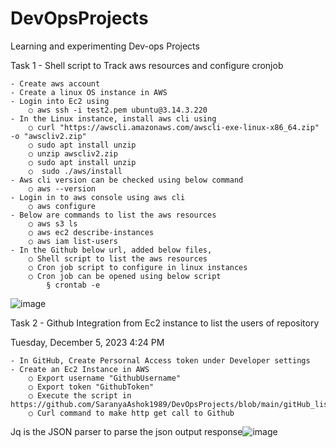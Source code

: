 # DevOpsProjects
Learning and experimenting Dev-ops Projects

Task 1 - Shell script to Track aws resources and configure cronjob

	- Create aws account
	- Create a linux OS instance in AWS
	- Login into Ec2 using 
		○ aws ssh -i test2.pem ubuntu@3.14.3.220
	- In the Linux instance, install aws cli using
		○ curl "https://awscli.amazonaws.com/awscli-exe-linux-x86_64.zip" -o "awscliv2.zip"
		○ sudo apt install unzip
		○ unzip awscliv2.zip
		○ sudo apt install unzip
		○  sudo ./aws/install
	- Aws cli version can be checked using below command
		○ aws --version
	- Login in to aws console using aws cli
		○ aws configure
	- Below are commands to list the aws resources
		○ aws s3 ls
		○ aws ec2 describe-instances
		○ aws iam list-users
	- In the Github below url, added below files,
		○ Shell script to list the aws resources
		○ Cron job script to configure in linux instances
		○ Cron job can be opened using below script
			§ crontab -e
![image](https://github.com/SaranyaAshok1989/DevOpsProjects/assets/57959150/3a215caf-c216-4aaa-ad6c-7ccdfa2a945b)


Task 2 - Github Integration from Ec2 instance to list the users of repository

Tuesday, December 5, 2023
4:24 PM


	- In GitHub, Create Persornal Access token under Developer settings
	- Create an Ec2 Instance in AWS
		○ Export username "GithubUsername"
		○ Export token "GithubToken"
		○ Execute the script in https://github.com/SaranyaAshok1989/DevOpsProjects/blob/main/gitHub_list_users.sh
		○ Curl command to make http get call to Github
Jq is the JSON parser to parse the json output response![image](https://github.com/SaranyaAshok1989/DevOpsProjects/assets/57959150/2c4902a0-d209-4962-8962-b53397fcff3e)

